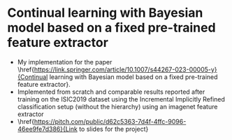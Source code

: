 # Continual learning with Bayesian model based on a fixed pre-trained feature extractor
 - My implementation for the paper \href{https://link.springer.com/article/10.1007/s44267-023-00005-y}{Continual learning with Bayesian model based on a fixed pre-trained feature extractor}.
 - Implemented from scratch and comparable results reported after training on the ISIC2019 dataset using the Incremental Implicitly Refined classification setup (without the hierarchy) using an imagenet feature extractor
 - \href{https://pitch.com/public/d62c5363-7d4f-4ffc-9096-46ee9fe7d386}{Link to slides for the project}
